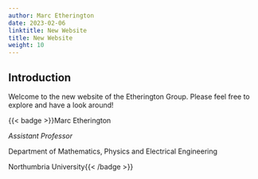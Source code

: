 ```yaml
---
author: Marc Etherington
date: 2023-02-06
linktitle: New Website
title: New Website
weight: 10
---
```


## Introduction

Welcome to the new website of the Etherington Group. Please feel free to explore and have a look around!

{{< badge >}}Marc Etherington

*Assistant Professor*

Department of Mathematics, Physics and Electrical Engineering

Northumbria University{{< /badge >}}
